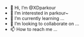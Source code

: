 - 👋 Hi, I’m @XDparkour
- 👀 I’m interested in parkour~
- 🌱 I’m currently learning ...
- 💞️ I’m looking to collaborate on ...
- 📫 How to reach me ...

<!---
XDparkour/XDparkour is a ✨ special ✨ repository because its `README.md` (this file) appears on your GitHub profile.
You can click the Preview link to take a look at your changes.
--->
